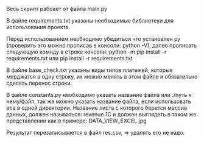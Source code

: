 Весь скрипт рабоает от файла main.py

В файле requirements.txt указаны необходимые библиотеки 
для использования проекта. 

Перед использованием необходимо убедиться что установлен py 
(проверить это можно прописав в консоли: python -V), далее
прописать следующую комнду в строке консоли:
python -m pip install -r requirements.txt
или
pip install -r requirements.txt

В файле base_check.txt указаны виды типов платежей,
которые мерджатся в одну строку, их можно менять в этом файле
и обязательно сделать перенос строки.

В файле constants.py необходимо указать название файла или ./путь к нему/файл, так же
можно указать название файла, если использовать все в одной директории.
Название листа с которого берется массив данных, должен называться: revenue 1C
и должен выглядеть в таком же представлении как в примере: DATA_VIEW_EXCEL.jpg

Результат перезаписывается в файл res.csv, => удалять его не надо.